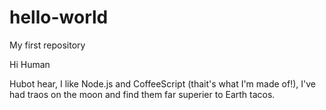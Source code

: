 
# hello-world
My first repository

Hi Human

Hubot hear, I like Node.js and CoffeeScript (thait's what I'm made of!),
I've had traos on the moon and find them far superier to Earth tacos.
